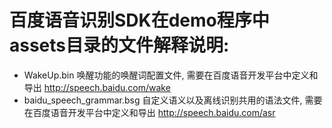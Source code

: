 # 百度语音识别SDK在demo程序中assets目录的文件解释说明:
- WakeUp.bin                               唤醒功能的唤醒词配置文件, 需要在百度语音开发平台中定义和导出 http://speech.baidu.com/wake
- baidu_speech_grammar.bsg                 自定义语义以及离线识别共用的语法文件, 需要在百度语音开发平台中定义和导出 http://speech.baidu.com/asr